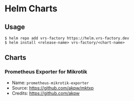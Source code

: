 # Helm Charts

## Usage

```shell
$ helm repo add vrs-factory https://helm.vrs-factory.dev
$ helm install <release-name> vrs-factory/<chart-name>
```

## Charts

### Prometheus Exporter for Mikrotik

- Name: `prometheus-mikrotik-exporter`
- Source: https://github.com/akpw/mktxp
- Credits: https://github.com/akpw
